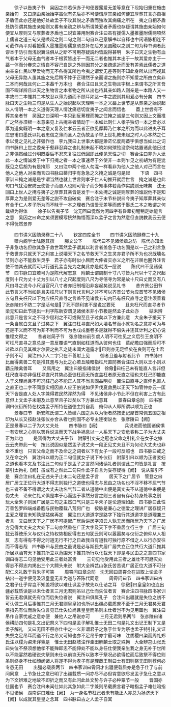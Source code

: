 <!-- { "loadSidebar": true } -->
　　徐子以告夷子节　吴因之曰若保赤子句便要露爱无差等意在下段始归重在施由亲始句　又曰施由亲始始字虽似有先后亦不可便谓厚其亲如何便宜厚葬其言亦自相矛盾但此亦还是他好处故孟子不攻其説之矛盾而独攻其病痛之所在　夷之自相矛盾处防引谓其施由亲始则又畧有亲疏之辨与所谓兼爱者矛盾也存疑谓其施由亲始如何便宜从厚则又与厚葬者矛盾也二説宜兼用附赛合注曰虽有援儒入墨推墨附儒两项然上儒者之道三句又是唤起之则二句之则二句自以己意解书以自释也中闲语脉相连不可截作两平对看援儒入墨推墨附儒意须总补在后方见圆融以之则二句为释书词者此谬本于防引而浅説翼注俱从之断不可用存疑説约皆説得甚明　朱子曰天之生物有血气者本于父母无血气者本于根荄皆出于一而无二者也惟其本出于一故其爱亦主于一葢一体而分眷恋之情自不容己自是之外则因其分之亲疏逺近而爱有差焉此儒者之道由亲亲仁民以至爱物而无不各得其所也今夷之谓爱无差等则不知此身所从出而视其父母无异路人虽其施之先后稍不悖于正理然于亲而谓之施则亦不知爱之所由立矣非二本而何哉且何止二本葢千万本也　赛合注曰且天之生物且字根上来谓书之所言吾固不暇详辨且以天之生物言之本者物之所从出也待其亲如路人则亲是一本路人又一本故曰二本惟其二本故忍以薄为道而不顾耳如达一本之説则其用爱必有分矣　四书脉曰天之生物三句是从生人之始説起以天理明一本之义葢上世节是从葬亲之始説起以人情明一本之义道得天理人情沈痛悲切宜夷子之闻言而悟也
　　葢上世尝有不葬其亲者节　吴因之曰深明一本只到反蔂梩而掩之住掩之诚是三句则又因上文而推广之然亦须根一本意来见上古掩亲者情动于一本如此则仁人孝子独切一本之爱必以厚为道矣既明一本之意又复及仁孝云云者正欲见厚葬乃仁孝之所为而以此进夷子耳　庄忠甫曰墨氏以礼者忠信之薄而圣人之伪故孟子举上世礼教未起之时人心本然之仁孝以觉之见礼之非强作也　李九我曰上世事大都是渺茫忆度两葢字俱想当如此之词　四书脉曰上世之委亲于壑非忍弃之也礼制未起不晓如何殡殓没奈何姑置诸此他日过之非偶然经过分明既委后不忍忘复往过低回即此便见天性之切　赛合注曰非为人泚此一本之情诚发于中下归掩之者一本之事速尽于外使非一本则乍见之初胡为有是泚既见之后胡为有是掩耶　又曰注中两个他人勿混一样看非为他人之他人对己而言在他人之他人对亲而言四书脉曰葢归字有急急之义掩之诚是句是起
　　下语　四书家训曰掩之诚是是字谓当然也就上世言则孝子仁人句推开就后世言　掩之诚是也此句口气犹治安防云使管子而愚人也则可管子而少知事体若竟作实説则无味矣　沈无回曰上世人之掩与夷子之厚葬其亲皆是发于一本处掩之诚是则厚葬的谁説他不是知厚葬之为是则爱无差等之説不攻自破矣　赛合注于末节补説曰今夷子知厚葬其亲似有合于仁人孝子所为而不昧于一本之理者乃谓爱无差等而惑于墨氏二本之教谓之何哉极为得体
　　徐子以告夷子节　沈无回曰怃然为闲四字有昏晕初醒稍定始能言之意　吴因之曰命之矣须要模写恍然悔悟而深以孟子之言为然意但直説教我云云便不得怃然景界











　　四书讲义困勉录卷二十八
　　钦定四库全书
　　四书讲义困勉録卷二十九
　　赠内阁学士陆陇其撰
　　滕文公下
　　陈代曰不见诸侯章总防　陈代亦知孟子非急功名但欲其急于救世耳然孟子谓其以利言者盖急于功名固是以一己之利言急于救世亦只就天下之利害上说壊天下之名节救天下之生灵亦君子所不为也况既壊名节则亦必不能救生灵乎　君子亦有时似小屈而大伸者实亦义之所在非屈也圈外注言使不恤其去就而可以行道孔孟当先为之矣此亦是就浅一层说
　　陈代曰不见诸侯节　四书脉曰宜若可为是陈代解志意　附麟士谓周制十寸八寸皆为尺以十寸之尺起度则十尺为丈十丈为引以八寸之尺起度则八尺为寻倍寻为常是故十尺曰丈而又有八尺曰寻之说今小尺当官尺八寸者亦旧制相沿非妄起矣说见礼书
　　昔齐景公田节　此节言义不当如是且夫枉尺以下则言代言利之非不可以齐景公节为应首节不见诸侯五句且夫枉尺以下为应枉尺直寻之言盖不见诸侯五句内已有枉尺直寻之意注须善看张彦陵曰不防二字是活句是了死不顾利害不是说定要死
　　且夫枉尺而直寻者节　梁无知曰此节提出一利字陈新安谓见诸侯本非小节极是然孟子此处亦
　　姑未辨此意只是言义之不可少屈利之不可或徇至且子过矣以下方兼此意　大全朱子援天下一条当属白文且子过矣之下　翼注曰枉寻直尺如大壊名节而小就功名之意亦可为与还是不义而不可为非不利而不可为也戊戌墨卷多是就得不偿失并违其计利之初心说惟程文得之
　　昔者赵简子节　张彦陵曰前引虞人明不可徃见之义后引王良明不可枉尺直寻之意总是一意反覆语气直到如枉道而从彼何也住　葛屺瞻曰强而后可不过欲以自见其微才尔要之执艺之徒未闻大道露才巳则亦无足怪矣在良则可在士君子则不可　翼注曰小人二字只在不善射上见
　　御者且羞与射者此节　四书脉曰比而得禽兽二句是推其羞与为比之心若丘陵暗指枉尺直防赛合注曰大则以王小则以覇丘陵禽兽耳
　　又焉用之　翼注曰彼指诸侯説　徐儆曰枉己未有能直人言非但枉尺直寻亦非但枉寻直尺其势必至徒枉而无所直盖枉者原无直之理也夫枉己即能直人于义理尚且不可况枉己必不能正人其不当言固益明矣　翼注曰直寻之直伸也直人之直正也二字不同意实相因直人应王伯说如伊尹伐夏救民以正天下如管仲亦云一匡天下皆是直人处人字兼得君民然浑然为得　不见诸侯非小节此不但在利害上方有此意但上文孟子未暇及此意至且子过矣以下方兼此意耳
　　景春曰章总防　四书家训曰仪衍所恃在权势孟子所恃在道徳主持自我　俯仰从人即所谓以顺为正也
　　景春曰节　新安陈氏谓二人皆破六国之从以为衡者然按史记犀首常佩五国之相印为从长又按赵注张仪亦合从者也则固不必专主连衡说也　张彦陵曰【阙】　　　正是景春以二子为大丈夫处
　　四书脉曰【阙】　　　　　　兵说进而他国诸侯惧一有安居之心则以罢兵说进而天下战争祸息以一人系天下之安危春称二子为大丈夫正为此也
　　是焉得为大丈夫乎节　附蒙引丈夫之冠也父命之引礼全在女子之嫁云云夹帯此一句　按此说固似是然孟子说丈夫一段正见丈夫且不为何论大丈夫也非全不重也　只言父命之而不及命之之词者以下有女子一段可反照也　四书脉曰戒之又在命之外　翼注曰以顺为正二句但就女子说下补仪衍　附蒙引曰以顺为正者妾妇之道也看本文及书注此二句似乎是孟子之言然问诸读礼者则谓此二句皆是礼言　按蒙引太拘礼【阙】虽或有之然此二句只作孟子自言为妥存疑得【阙】　说从蒙引不是　赛合注曰礼在无违夫子止末二句还是孟子言
　　居天下之广居节　管登之曰居广居立正位行大道不得志则独行之道徳也得志与民由之功名也不淫不移不屈气节也三者不备不得谓之大丈夫功名气节二者从道徳中出便是真丈夫不从道徳中来便是伪丈夫　论来仁礼义俱是本于心而达于事然分言之则三者自有存心持身处事之别　玩大全朱子则居广居是三句之主然口气只是三平朱子是论道理如此　四书脉曰此性万善包罗四端咸备胞与民物覆载八荒何广也　按脉是兼心之徳爱之理讲广居存疑只主爱之理言未知孰是姑俟再定　翼注曰大道道字是路字下独行其道道字是道理兼三者言　又曰居天下之广居不可提起广居后讲居字须云人孰无居而所居乃天下之广居方见得大丈夫之大处下二句亦然重在广正大字及天下字不重居立行三字　广居三句犹云尊徳乐义与仪衍之恃权势相反得志五句犹云则可以嚣嚣矣与仪衍之俯仰从人相反　志有得有不得之时道无行不行之日故我自有道我可独行原不借之人以行亦安往而不得志哉　四书脉曰与民由之虽说是必与斯民共居广居共立正位共行大道只推其所居以涵育天下推其所立以范围天下推其所行以化裁天下即是与民由之之意四书家训曰得志二句见他受用此三者处富贵
　　三句见他受用此三者之雄壮不可磨灭处　得志不得志内掲出三个大闗头来说　附大全辨芑山张氏苦苦说广居正位大道不可分配仁义礼敢于背朱子可笑
　　周霄问曰章总防　沈无回曰周霄全在进取上论孟子拈出一道字便见汲汲皇皇无非为道与答陈代同意
　　周霄问曰节　四书家训曰古之君子仕乎霄岂不知盖将欲以难仕讽孟子故先以仕诘之耳　徐儆曰皇皇如也连出疆必载质读是以未仕者言三月无君则吊以己仕而失位者言　赛合注四书脉四书家训皆云无君俱就先有位而后失位者说　翼注曰俱属孔子　合注曰出疆就是失位之初不可认做三月后事惟其三月无君则皇皇如也所以出疆必载质庶不至于三月无君矣无君俱指先有位而后失位言见已仕失位尚且皇皇而吊则未仕者岂不为见用圗也　翼注曰吊作自家忧戚之意亦便　兼他人之吊说亦可
　　三月无君则吊两节　张彦陵曰诸侯耕助四句是礼文出记祭义下四句是孟子解礼惟士无田二句是礼文出记王制下又是孟子解礼　又曰无田不祭亦仕中之一义非谓君子之急于仕专为祭也孟子特引礼文证失祭之足吊耳而道不行之吊又可知也亦不足吊乎亦字最可味　注黍稷曰粢而周礼郑氏注以稷为粢未详孰是　惟士无田赵岐注作圭田解麟士取之殊拘　大全辨芑山张氏曰失位不祭须想他孝不能殚即忠不能伸处不能以身任仕使我亲生我之身无补于世所以不能宴然若硬说失祭则未仕以前岂无所以致孝于祭况必欲得位而后致祭不得位则吊则终身不仕如顔闵诸人将遂不得为孝子有是理哉王制曰士有田则祭无田则荐何必专患无田
　　出彊必载质两节　四书家训曰霄问才出疆便载质亦是急于仕了与前问同意　上节急仕之意已明了出疆载质一问亦尽不必但霄意欲尽发孟子急仕之意以为下文辨难之地故不即折之而又有此问此处文势与许子必种粟节一般
　　晋国亦仕国也节　赛合注曰未闻仕如此其急如此二字兼则吊载质言君子暗指孟子难仕暗指不见诸侯　湖南讲曰难仕【阙】　为一身名节枉己者未有能正人亦总为拯济天下【阙】以成就其皇皇之念耳　四书脉曰古之人孟子自寓
